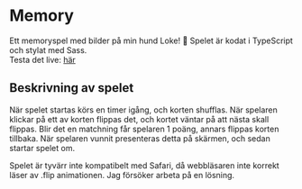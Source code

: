 # Memory
Ett memoryspel med bilder på min hund Loke! 🐶 Spelet är kodat i TypeScript och stylat med Sass. 
<br>
Testa det live: <a href="https://felicianorman.github.io/memorygame/">här</a>

## Beskrivning av spelet
När spelet startas körs en timer igång, och korten shufflas. När spelaren klickar på ett av korten flippas det, och kortet väntar på att nästa skall flippas. Blir det en matchning får spelaren 1 poäng, annars flippas korten tillbaka. När spelaren vunnit presenteras detta på skärmen, och sedan startar spelet om.

Spelet är tyvärr inte kompatibelt med Safari, då webbläsaren inte korrekt läser av .flip animationen. Jag försöker arbeta på en lösning.
